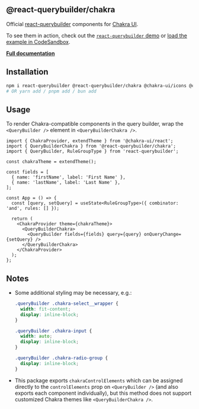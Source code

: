 ## @react-querybuilder/chakra

Official [react-querybuilder](https://npmjs.com/package/react-querybuilder) components for [Chakra UI](https://chakra-ui.com/).

To see them in action, check out the [`react-querybuilder` demo](https://react-querybuilder.js.org/demo/chakra) or [load the example in CodeSandbox](https://githubbox.com/react-querybuilder/react-querybuilder/tree/main/examples/chakra).

**[Full documentation](https://react-querybuilder.js.org/)**

## Installation

```bash
npm i react-querybuilder @react-querybuilder/chakra @chakra-ui/icons @chakra-ui/react @chakra-ui/system @emotion/react @emotion/styled framer-motion
# OR yarn add / pnpm add / bun add
```

## Usage

To render Chakra-compatible components in the query builder, wrap the `<QueryBuilder />` element in `<QueryBuilderChakra />`.

```tsx
import { ChakraProvider, extendTheme } from '@chakra-ui/react';
import { QueryBuilderChakra } from '@react-querybuilder/chakra';
import { QueryBuilder, RuleGroupType } from 'react-querybuilder';

const chakraTheme = extendTheme();

const fields = [
  { name: 'firstName', label: 'First Name' },
  { name: 'lastName', label: 'Last Name' },
];

const App = () => {
  const [query, setQuery] = useState<RuleGroupType>({ combinator: 'and', rules: [] });

  return (
    <ChakraProvider theme={chakraTheme}>
      <QueryBuilderChakra>
        <QueryBuilder fields={fields} query={query} onQueryChange={setQuery} />
      </QueryBuilderChakra>
    </ChakraProvider>
  );
};
```

## Notes

- Some additional styling may be necessary, e.g.:

  ```css
  .queryBuilder .chakra-select__wrapper {
    width: fit-content;
    display: inline-block;
  }

  .queryBuilder .chakra-input {
    width: auto;
    display: inline-block;
  }

  .queryBuilder .chakra-radio-group {
    display: inline-block;
  }
  ```

- This package exports `chakraControlElements` which can be assigned directly to the `controlElements` prop on `<QueryBuilder />` (and also exports each component individually), but this method does not support customized Chakra themes like `<QueryBuilderChakra />`.
